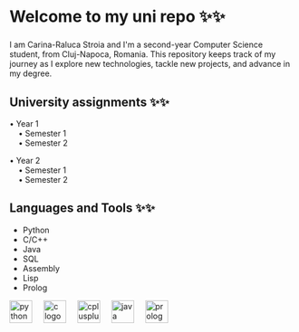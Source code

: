 <h1 align="left"> Welcome to my uni repo ✨✨ </h1>

###

<p align="left">I am Carina-Raluca Stroia and I'm a second-year Computer Science student, from Cluj-Napoca, Romania. This repository keeps track of my journey as I explore new technologies, tackle new projects, and advance in my degree.  
</p>

<h2 align="left">University assignments ✨✨ </h2>

<p align="left">  
• Year 1<br>
&nbsp;&nbsp;&nbsp;&nbsp;• Semester 1<br>
&nbsp;&nbsp;&nbsp;&nbsp;• Semester 2<br>

• Year 2<br>
&nbsp;&nbsp;&nbsp;&nbsp;• Semester 1<br>
&nbsp;&nbsp;&nbsp;&nbsp;• Semester 2<br>
</p>

###

<h2 align="left">Languages and Tools ✨✨
 </h2>

- Python
- C/C++
- Java
- SQL
- Assembly
- Lisp
- Prolog

<div align="left">
  <img src="https://cdn.jsdelivr.net/gh/devicons/devicon/icons/python/python-original.svg" height="40" alt="python logo" />
  <img width="12" />
  <img src="https://cdn.jsdelivr.net/gh/devicons/devicon/icons/c/c-original.svg" height="40" alt="c logo" />
  <img width="12" />
  <img src="https://cdn.jsdelivr.net/gh/devicons/devicon/icons/cplusplus/cplusplus-original.svg" height="40" alt="cplusplus logo" />
  <img width="12" />
  <img src="https://cdn.jsdelivr.net/gh/devicons/devicon/icons/java/java-original.svg" height="40" alt="java logo" />
  <img width="12" />
  <img src="https://cdn.jsdelivr.net/gh/devicons/devicon/icons/prolog/prolog-original.svg" height="40" alt="prolog logo" />
</div>
